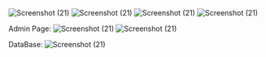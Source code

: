 ##
![Screenshot (21)](https://github.com/AtharvaK-15/Show_Booking/assets/101208769/503d8b3f-54ad-4e71-9067-c11acb084514)
![Screenshot (21)](https://github.com/AtharvaK-15/Show_Booking/assets/101208769/aea5862a-ed7c-414f-8cec-9852f3927f45)
![Screenshot (21)](https://github.com/AtharvaK-15/Show_Booking/assets/101208769/4ec46877-9260-49bf-9ca2-bdddadbfb54e)
![Screenshot (21)](https://github.com/AtharvaK-15/Show_Booking/assets/101208769/17ae33d3-627f-4a28-9e3e-914111255c28)

Admin Page:
![Screenshot (21)](https://github.com/AtharvaK-15/Show_Booking/assets/101208769/91aeb7db-b966-4759-9cad-ca523a0b760c)
![Screenshot (21)](https://github.com/AtharvaK-15/Show_Booking/assets/101208769/2931fa30-e449-4963-865a-e752a301126a)

DataBase:
![Screenshot (21)](https://github.com/AtharvaK-15/Show_Booking/assets/101208769/85b9b04f-8a17-4ddc-94fb-d61091bca4f2)
